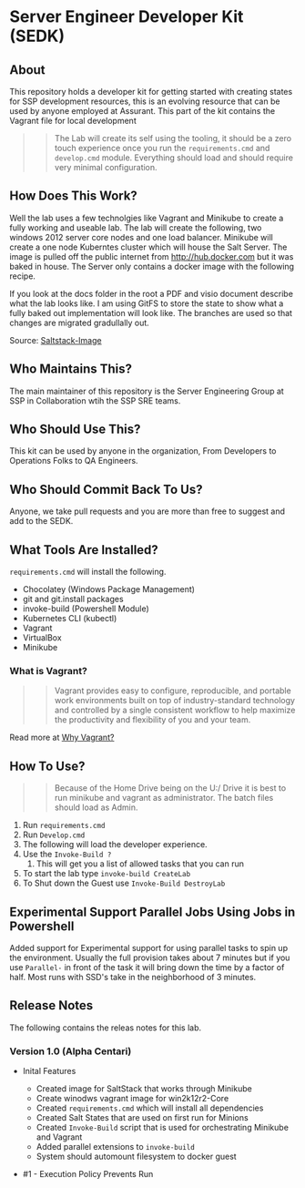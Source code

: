 # Server Engineer Developer Kit (SEDK)

## About

This repository holds a developer kit for getting started with creating states for SSP development resources, this is an evolving 
resource that can be used by anyone employed at Assurant. This part of the kit contains the Vagrant file for local development

>> The Lab will create its self using the tooling, it should be a zero touch experience once you run the `requirements.cmd` and 
>> `develop.cmd` module. Everything should load and should require very minimal configuration.


## How Does This Work?

Well the lab uses a few technolgies like Vagrant and Minikube to create a fully working and useable lab. The lab will create the following, two windows 2012 server core nodes and one load balancer. Minikube will create a one node Kuberntes cluster which will house
the Salt Server. The image is pulled off the public internet from http://hub.docker.com but it was baked in house. The Server only contains a docker image with the following recipe.

If you look at the docs folder in the root a PDF and visio document describe what the lab looks like. I am using GitFS to store the state to show what a fully baked out implementation will look like. The branches are used so that changes are migrated gradullally out. 

Source: [Saltstack-Image](https://github.com/mxrss2/saltstack-image)




## Who Maintains This?

The main maintainer of this repository is the Server Engineering Group at SSP in Collaboration wtih the SSP SRE teams.

## Who Should Use This?

This kit can be used by anyone in the organization, From Developers to Operations Folks to QA Engineers. 

## Who Should Commit Back To Us?

Anyone, we take pull requests and you are more than free to suggest and add to the SEDK. 

## What Tools Are Installed?

`requirements.cmd` will install the following.

* Chocolatey (Windows Package Management)
* git and git.install packages
* invoke-build (Powershell Module)
* Kubernetes CLI (kubectl)
* Vagrant
* VirtualBox
* Minikube


###  What is Vagrant?

>> Vagrant provides easy to configure, reproducible, and portable work environments built on top of industry-standard technology and controlled by a single consistent workflow to help maximize the productivity and flexibility of you and your team.

Read more at [Why Vagrant?](https://www.vagrantup.com/intro/index.html)

## How To Use?

>> Because of the Home Drive being on the U:/ Drive it is best to run minikube and vagrant as administrator. The batch files should load as Admin.

1. Run `requirements.cmd` 
2. Run `Develop.cmd`
3. The following will load the developer experience.
4. Use the `Invoke-Build ?`
    1. This will get you a list of allowed tasks that you can run
5. To start the lab type `invoke-build CreateLab`
5. To Shut down the Guest use `Invoke-Build DestroyLab`  

## **Experimental Support** Parallel Jobs Using Jobs in Powershell

Added support for Experimental support for using parallel tasks to spin up the environment. Usually the full provision takes about 7 minutes but if you use `Parallel-` in front of the task it will bring down the time by a factor of half. Most runs with SSD's take in the neighborhood of 3 minutes. 



## Release Notes

The following contains the releas notes for this lab.


### Version 1.0 (Alpha Centari)

* Inital Features
    * Created image for SaltStack that works through Minikube
    * Create winodws vagrant image for win2k12r2-Core
    * Created `requirements.cmd` which will install all dependencies
    * Created Salt States that are used on first run for Minions
    * Created `Invoke-Build` script that is used for orchestrating Minikube and Vagrant
    * Added parallel extensions to `invoke-build`
    * System should automount filesystem to docker guest

 * #1 - Execution Policy Prevents Run